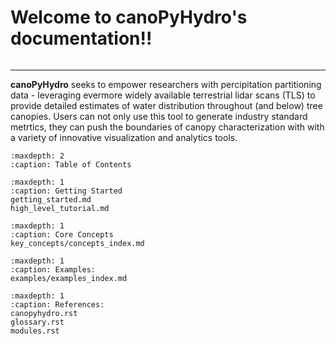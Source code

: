 # Welcome to canoPyHydro's documentation!!
```{include} ./README.md
```
-----------------------------------------
**canoPyHydro**  seeks to empower researchers with percipitation partitioning data - leveraging
evermore widely available terrestrial lidar scans (TLS) to provide detailed estimates of water
distribution throughout (and below) tree canopies. Users can not only use this tool to generate industry
standard metrtics, they can push the boundaries of canopy characterization with with a variety of
innovative visualization and analytics tools.

```{toctree}
:maxdepth: 2
:caption: Table of Contents
```
```{toctree}
:maxdepth: 1
:caption: Getting Started
getting_started.md
high_level_tutorial.md
```
```{toctree}
:maxdepth: 1
:caption: Core Concepts
key_concepts/concepts_index.md
```
```{toctree}
:maxdepth: 1
:caption: Examples:
examples/examples_index.md
```
```{toctree}
:maxdepth: 1
:caption: References:
canopyhydro.rst
glossary.rst
modules.rst

```
